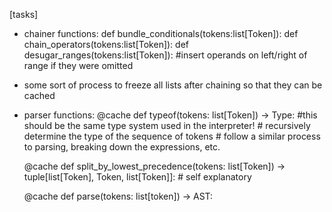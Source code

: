 [tasks]
- chainer functions:
    def bundle_conditionals(tokens:list[Token]):
    def chain_operators(tokens:list[Token]):
    def desugar_ranges(tokens:list[Token]): #insert operands on left/right of range if they were omitted
- some sort of process to freeze all lists after chaining so that they can be cached
- parser functions:
    @cache
    def typeof(tokens: list[Token]) -> Type: #this should be the same type system used in the interpreter!
        # recursively determine the type of the sequence of tokens
        # follow a similar process to parsing, breaking down the expressions, etc.
    
    @cache
    def split_by_lowest_precedence(tokens: list[Token]) -> tuple[list[Token], Token, list[Token]]:
        # self explanatory

    @cache
    def parse(tokens: list[token]) -> AST:
    